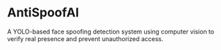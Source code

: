# AntiSpoofAI
A YOLO-based face spoofing detection system using computer vision to verify real presence and prevent unauthorized access.
